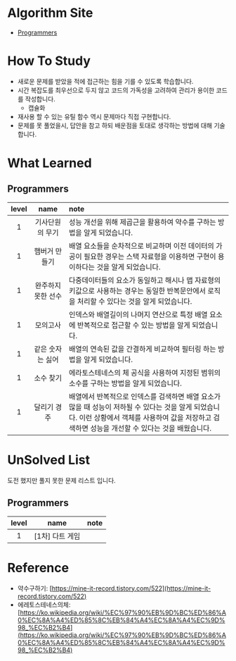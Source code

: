 # Algorithm Site
- [Programmers](https://programmers.co.kr/)

# How To Study
- 새로운 문제를 받았을 적에 접근하는 힘을 기를 수 있도록 학습합니다.
- 시간 복잡도를 최우선으로 두지 않고 코드의 가독성을 고려하여 관리가 용이한 코드를 작성합니다.
  - 캡슐화
- 재사용 할 수 있는 유틸 함수 역시 문제마다 직접 구현합니다.
- 문제를 못 풀었을시, 답안을 참고 하되 배운점을 토대로 생각하는 방법에 대해 기술 합니다.

# What Learned
## Programmers
| level |    name    | note                                                                                                              |
|:-----:|:----------:|:------------------------------------------------------------------------------------------------------------------|
|   1   |  기사단원의 무기  | 성능 개선을 위해 제곱근을 활용하여 약수를 구하는 방법을 알게 되었습니다.                                                                         |
|   1   |  햄버거 만들기   | 배열 요소들을 순차적으로 비교하며 이전 데이터의 가공이 필요한 경우는 스택 자료형을 이용하면 구현이 용이하다는 것을 알게 되었습니다.                                        |
|   1   | 완주하지 못한 선수 | 다중데이터들의 요소가 동일하고 해시나 맵 자료형의 키값으로 사용하는 경우는 동일한 반복문안에서 로직을 처리할 수 있다는 것을 알게 되었습니다.                                   | 
|   1   |    모의고사    | 인덱스와 배열길이의 나머지 연산으로 특정 배열 요소에 반복적으로 접근할 수 있는 방법을 알게 되었습니다.                                                        |
|   1   | 같은 숫자는 싫어  | 배열의 연속된 값을 간결하게 비교하여 필터링 하는 방법을 알게 되었습니다.                                                                         |
|   1   |   소수 찾기    | 에라토스테네스의 체 공식을 사용하여 지정된 범위의 소수를 구하는 방법을 알게 되었습니다.                                                                 |
|1|   달리기 경주   | 배열에서 반복적으로 인덱스를 검색하면 배열 요소가 많을 때 성능이 저하될 수 있다는 것을 알게 되었습니다. 이런 상황에서 객체를 사용하여 값을 저장하고 검색하면 성능을 개선할 수 있다는 것을 배웠습니다. |

# UnSolved List
도전 했지만 풀지 못한 문제 리스트 입니다.

## Programmers
| level |    name    | note |
|:-----:|:----------:|:-----|
|   1   | [1차] 다트 게임 |      |

# Reference
- 약수구하기: [https://mine-it-record.tistory.com/522](https://mine-it-record.tistory.com/522)
- 에레토스테네스의체: [https://ko.wikipedia.org/wiki/%EC%97%90%EB%9D%BC%ED%86%A0%EC%8A%A4%ED%85%8C%EB%84%A4%EC%8A%A4%EC%9D%98_%EC%B2%B4](https://ko.wikipedia.org/wiki/%EC%97%90%EB%9D%BC%ED%86%A0%EC%8A%A4%ED%85%8C%EB%84%A4%EC%8A%A4%EC%9D%98_%EC%B2%B4)